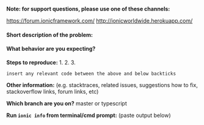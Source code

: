 **Note: for support questions, please use one of these channels:**

https://forum.ionicframework.com/
http://ionicworldwide.herokuapp.com/


#### Short description of the problem:


#### What behavior are you expecting?


**Steps to reproduce:**
1.
2.
3.

```
insert any relevant code between the above and below backticks
```

**Other information:** (e.g. stacktraces, related issues, suggestions how to fix, stackoverflow links, forum links, etc)


**Which branch are you on?** master or typescript


**Run `ionic info` from terminal/cmd prompt:** (paste output below)

